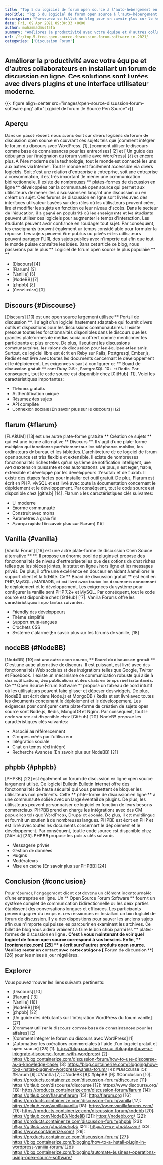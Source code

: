 ```yaml
---
title: "Top 5 du logiciel de forum open source à l'auto-hébergement en 2021" 
seoTitle: "Top 5 du logiciel de forum open source à l'auto-hébergement en 2021" 
description: "Parcourez ce billet de blog pour en savoir plus sur le top 5 du logiciel de forum open source gratuit qui comprend le discours, le flarum, la vanille, le nodebb et le phpbb." 
date: Fri, 09 Apr 2021 09:38:33 +0000
author: muhammadmustafa
summary: "Améliorez la productivité avec votre équipe et d'autres collaborateurs en installant un forum de discussion en ligne. Ces solutions sont livrées avec divers plugins et une interface utilisateur moderne." 
url: /fr/top-5-free-open-source-discussion-forum-software-in-2021/
categories: ['Discussion Forum']
---
```


## Améliorer la productivité avec votre équipe et d'autres collaborateurs en installant un forum de discussion en ligne. Ces solutions sont livrées avec divers plugins et une interface utilisateur moderne.

{{< figure align=center src="images/open-source-discussion-forum-software.png" alt="Logiciel de forum de Source Pen Source">}}


## **Aperçu**
Dans un passé récent, nous avons écrit sur divers logiciels de forum de discussion open source en couvrant des sujets tels que [comment intégrer le forum du discours avec WordPress] [1], [comment utiliser le discours comme base de connaissances pour les entreprises] [2] et [ Un guide des débutants sur l'intégration du forum vanille avec WordPress] [3] et encore plus. À l'ère moderne de la technologie, tout le monde est connecté les uns aux autres via Internet. Tout le monde est facilement accessible via divers logiciels. Soit c'est une relation d'entreprise à entreprise, soit une entreprise à consommation, il est très important de mener une communication bidirectionnelle. Il existe de nombreuses ** plates-formes de discussion en ligne ** développées par la communauté open source qui permet aux utilisateurs de mener des discussions en lançant une discussion ou en créant un sujet.
Ces forums de discussion en ligne sont livrés avec des interfaces utilisateur basées sur des rôles où les utilisateurs peuvent créer, lire et modifier les sujets en fonction de leur niveau d'accès. Dans le secteur de l'éducation, il a gagné en popularité où les enseignants et les étudiants peuvent utiliser ces logiciels pour augmenter le temps d'interaction. Les étudiants peuvent avoir confiance en soudager tout sujet. Par conséquent, les enseignants trouvent également un temps considérable pour formuler la réponse. Les sujets peuvent être publics ou privés et les utilisateurs peuvent partager l'URL des sujets publics avec n'importe qui afin que tout le monde puisse connaître les idées. Dans cet article de blog, nous passerons par le plus ** Logiciel de forum open source le plus populaire ** **
  * [Discours] [4]
  * [Flarum] [5]
  * [Vanille] [6]
  * [NodeBB] [7]
  * [phpbb] [8]
  * [Conclusion] [9]

## Discours {#Discourse}
[Discours] [10] est une open source largement utilisée ** Portail de discussion **. Il s'agit d'un logiciel hautement adaptable qui fournit divers outils et dispositions pour les discussions communautaires. Il existe presque toutes les fonctionnalités disponibles dans le discours que les grandes plateformes de médias sociaux offrent comme mentionner les participants et plus encore. De plus, il soutient les discussions communautaires, les salons de discussion pour les équipes et les amis. Surtout, ce logiciel libre est écrit en Ruby sur Rails, Postgresql, Ember.js, Redis et est livré avec toutes les documents concernant le développement et le déploiement. Les exigences visant à configurer ce ** Board de discussion gratuit ** sont Ruby 2.5+, PostgreSQL 10+ et Redis. Par conséquent, tout le code source est disponible chez [GitHub] [11].
Voici les caractéristiques importantes:
  * Thèmes gratuits
  * Authentification unique
  * Résumez des sujets
  * API complète
  * Connexion sociale
[En savoir plus sur le discours] [12]

## flarum {#flarum}
[FLARUM] [13] est une autre plate-forme gratuite ** Création de sujets ** qui est une bonne alternative ** Discours **. Il s'agit d'une plate-forme multiples qui fonctionne parfaitement sur les téléphones mobiles, les ordinateurs de bureau et les tablettes. L'architecture de ce logiciel de forum open source est très flexible et extensible. Il existe de nombreuses fonctionnalités riches telles qu'un système de notification intelligent, une API d'extension puissante et des autorisations. De plus, il est léger, fiable, extensible et développé par les développeurs d'esotalk et de fluxbb. Il existe des étapes faciles pour installer cet outil gratuit. De plus, Flarum est écrit en PHP, MySQL et est livré avec toute la documentation concernant le déploiement et le développement. Par conséquent, tout le code source est disponible chez [github] [14].
Flarum a les caractéristiques clés suivantes:
  * UI moderne
  * Énorme communauté
  * Construit avec moins
  * Paramètres à grain fin
  * Aperçu rapide
[En savoir plus sur Flarum] [15]

## Vanilla {#vanilla}
[Vanilla Forum] [16] est une autre plate-forme de discussion Open Source alternative ** **. Il propose un énorme pool de plugins et propose des fonctionnalités de niveau d'entreprise telles que des options de chat riches telles que les pièces jointes, le statut en ligne / hors ligne et les messages privés. De plus, il offre une expérience en douceur en aidant à améliorer le support client et la fidélité. Ce ** Board de discussion gratuit ** est écrit en PHP, MySQL / MARIADB, et est livré avec toutes les documents concernant le déploiement et le développement. Les exigences du système pour configurer la vanille sont PHP 7.2+ et MySQL. Par conséquent, tout le code source est disponible chez [GitHub] [17].
Vanilla Forums offre les caractéristiques importantes suivantes:
  * Friendly des développeurs
  * Thème simplifié
  * Support multi-langues
  * Crochets CSS
  * Système d'alarme
[En savoir plus sur les forums de vanille] [18]

## nodeBB {#NodeBB}
[NodeBB] [19] est une autre open source, ** Board de discussion gratuit ** C'est une autre alternative de discours. Il est puissant, est livré avec des fonctionnalités Web sociales et des intégrations telles que Google, Twitter et Facebook. Il existe un mécanisme de communication robuste qui aide à des notifications, des publications et des chats en temps réel instantanés. Ce ** Open Source Forum Software ** propose un tableau de bord intuitif où les utilisateurs peuvent faire glisser et déposer des widgets. De plus, NodeBB est écrit dans Node.js et MongoDB / Redis et est livré avec toutes les documents concernant le déploiement et le développement. Les exigences pour configurer cette plate-forme de création de sujets open source sont Node.js, Redis, MongoDB et Nginx. Par conséquent, tout le code source est disponible chez [GitHub] [20].
NodeBB propose les caractéristiques clés suivantes:
  * Associé au référencement
  * Groupes créés par l'utilisateur
  * Intégration sociale
  * Chat en temps réel intégré
  * Recherche Avancée
[En savoir plus sur NodeBB] [21]

## phpbb {#phpbb}
[PHPBB] [22] est également un forum de discussion en ligne open source largement utilisé. Ce logiciel Bulletin Bulletin Internet offre des fonctionnalités de haute sécurité qui vous permettent de bloquer les utilisateurs non pertinents. Cette ** plate-forme de discussion en ligne ** a une communauté solide avec un large éventail de plugins. De plus, les utilisateurs peuvent personnaliser ce logiciel en fonction de leurs besoins commerciaux. PHPBB prend en charge les intégrations avec des CM populaires tels que WordPress, Drupal et Joomla. De plus, il est multilingue et fournit un soutien à de nombreuses langues. PHPBB est écrit en PHP et est livré avec toutes les documents concernant le déploiement et le développement. Par conséquent, tout le code source est disponible chez [GitHub] [23].
PHPBB propose les points clés suivants:
  * Messagerie privée
  * Gestion de données
  * Plugins
  * Modérateurs
  * Mise en cache
[En savoir plus sur PHPBB] [24]

## Conclusion {#conclusion}
Pour résumer, l'engagement client est devenu un élément incontournable d'une entreprise en ligne. Un ** Open Source Forum Software ** fournit un système complet de communication bidirectionnelle où les deux parties établissent des conversations longues et efficaces. Les participants peuvent gagner du temps et des ressources en installant un bon logiciel de forum de discussion. Il y a des dispositions pour sauver les anciens sujets afin que n'importe qui puisse les parcourir en examinant les archives. Ce billet de blog vous aidera vraiment à faire le bon choix parmi les ** plates-formes de discussion en ligne **. C'est à vous maintenant de voir quel logiciel de forum open source correspond à vos besoins.
Enfin, ** [contenerize.com] [25] ** a écrit sur d'autres produits open source. Veuillez rester en contact avec cette catégorie [** Forum de discussion **] [26] pour les mises à jour régulières.

## Explorer
Vous pouvez trouver les liens suivants pertinents:
  * [Discours] [10]
  * [Flarum] [13]
  * [Vanille] [16]
  * [NodeBB] [19]
  * [phpbb] [22]
  * [Un guide des débutants sur l'intégration WordPress du forum vanille] [27]
  * [Comment utiliser le discours comme base de connaissances pour les affaires] [2]
  * [Comment intégrer le forum du discours avec WordPress] [1]
  * [Automatiser les opérations commerciales à l'aide d'un logiciel gratuit et open source] [28]
[1]: https://blog.containerize.com/blogging/how-to-integrate-discourse-forum-with-wordpress/
[2]: https://blog.containerize.com/discussion-forum/how-to-use-discourse-as-a-knowledge-base/
[3]: https://blog.containerize.com/blogging/how-to-a-install-plugin-in-wordpress-vanilla-forum/
[4]: #Discourse
[5]: #Flarum
[6]: #Vanilla
[7]: #NodeBB
[8]: #phpBB
[9]: #Conclusion
[10]: https://products.containerize.com/discussion-forum/discourse
[11]: https://github.com/discourse/discourse
[12]: https://www.discourse.org/
[13]: https://products.containerize.com/discussion-forum/flarum
[14]: https://github.com/flarum/flarum
[15]: http://flarum.org
[16]: https://products.containerize.com/discussion-forum/vanilla
[17]: https://github.com/vanilla/vanilla
[18]: https://open.vanillaforums.com/
[19]: https://products.containerize.com/discussion-forum/nodebb
[20]: https://github.com/NodeBB/NodeBB
[21]: https://nodebb.org/
[22]: https://products.containerize.com/discussion-forum/phpbb
[23]: https://github.com/phpbb/phpbb
[24]: https://www.phpbb.com/
[25]: https://www.containerize.com/
[26]: https://products.containerize.com/discussion-forum/
[27]: https://blog.containerize.com/blogging/how-to-a-install-plugin-in-wordpress-vanilla-forum/
[28]: https://blog.containerize.com/blogging/automate-business-operations-using-open-source-software/

